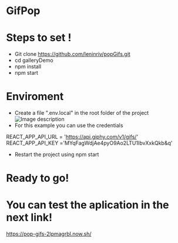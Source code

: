 # GifPop

# Steps to set !
  - Git clone https://github.com/leninriv/popGifs.git
  - cd galleryDemo
  - npm install
  - npm start

# Enviroment

  - Create a file ".env.local" in the root folder of the project
![Image description](https://i.ibb.co/NVR16NJ/enviroment.png)
  -  For this example you can use the credentials 
  
REACT_APP_API_URL = 'https://api.giphy.com/v1/gifs/'
REACT_APP_API_KEY ='MYqFagWdjAe4pyO9Ao2LTU1IbvXxkQkb&q'
- Restart the project using npm start 

# Ready to go!

# You can test the aplication in the next link!
https://pop-gifs-2lpmagrbl.now.sh/
